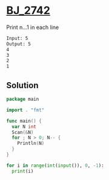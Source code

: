 # [BJ_2742](https://acmicpc.net/problem/2742)

Print n...1 in each line

```txt
Input: 5
Output: 5
4
3
2
1
```

## Solution

```go
package main

import . "fmt"

func main() {
  var N int
  Scan(&N)
  for ; N > 0; N-- {
    Println(N)
  }
}
```

```py
for i in range(int(input()), 0, -1):
  print(i)
```

